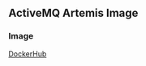 ## ActiveMQ Artemis Image

### Image

[DockerHub](https://hub.docker.com/repository/docker/innovabitpe/net6sdk)